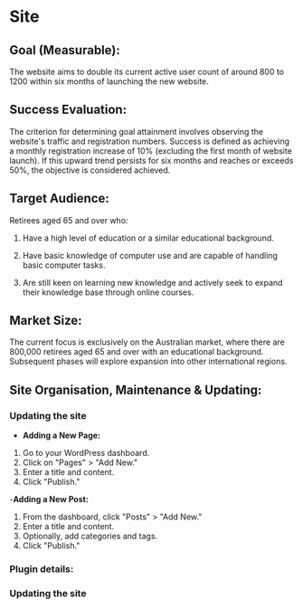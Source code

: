 # Site
## Goal (Measurable):

The website aims to double its current active user count of around 800 to 1200 within six months of launching the new website.

## Success Evaluation:
The criterion for determining goal attainment involves observing the website's traffic and registration numbers. 
Success is defined as achieving a monthly registration increase of 10% (excluding the first month of website launch). 
If this upward trend persists for six months and reaches or exceeds 50%, the objective is considered achieved.

## Target Audience:
Retirees aged 65 and over who:

1. Have a high level of education or a similar educational background.
  
2. Have basic knowledge of computer use and are capable of handling basic computer tasks.
   
3. Are still keen on learning new knowledge and actively seek to expand their knowledge base through online courses.
   

## Market Size:
The current focus is exclusively on the Australian market, where there are 800,000 retirees aged 65 and over with an educational background. 
Subsequent phases will explore expansion into other international regions.


## Site Organisation, Maintenance & Updating:
### Updating the site

- **Adding a New Page:**

1. Go to your WordPress dashboard.
2. Click on "Pages" > "Add New."
3. Enter a title and content.
4. Click "Publish."

-**Adding a New Post:**

1. From the dashboard, click "Posts" > "Add New."
2. Enter a title and content.
3. Optionally, add categories and tags.
4. Click "Publish."


### Plugin details:



### Updating the site
